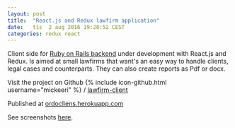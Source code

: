 ```yaml
---
layout: post
title:  "React.js and Redux lawfirm application"
date:   tis  2 aug 2016 19:28:52 CEST
categories: redux react
---
```


Client side for [Ruby on Rails backend](https://github.com/mickeeri/lawfirm-api) under development with React.js and Redux. Is aimed at small lawfirms that want's an easy way to handle clients, legal cases and counterparts. They can also create reports as Pdf or docx.

Visit the project on Github
{% include icon-github.html username="mickeeri" %} /
[lawfirm-client](https://github.com/mickeeri/lawfirm-client)

Published at [ordocliens.herokuapp.com](https://ordocliens.herokuapp.com)

See screenshots [here](https://github.com/mickeeri/lawfirm-client/blob/master/screenshots/screenshots.md).
